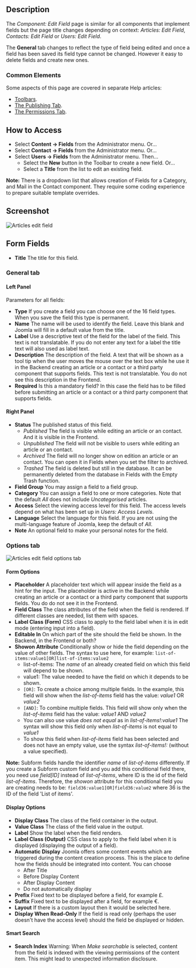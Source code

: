 <!-- Filename: Help4.x:Fields:_Edit / Display title: Component: Edit Field -->

## Description

The *Component: Edit Field* page is similar for all components that implement 
fields but the page title changes depending on context: *Articles: Edit Field*, 
*Contacts: Edit Field* or *Users: Edit Field*. 

The **General** tab changes to reflect the type of field being edited and once 
a field has been saved its field type cannot be changed. However it easy to
delete fields and create new ones.

### Common Elements

Some aspects of this page are covered in separate Help articles:

* [Toolbars](jdocmanual?article=help/common-elements/toolbars).
* [The Publishing Tab](jdocmanual?article=help/common-elements/edit-publishing).
* [The Permissions Tab](jdocmanual?article=help/common-elements/edit-permissions).

## How to Access

* Select **Content → Fields** from the Administrator menu. Or...
* Select **Contact → Fields** from the Administrator menu. Or...
* Select **Users → Fields** from the Administrator menu. Then...
  * Select the **New** button in the Toolbar to create a new field. Or...
  * Select a **Title** from the list to edit an existing field.

**Note:** There is a dropdown list that allows creation of Fields for a
Category, and Mail in the Contact component. They require some coding 
experience to prepare suitable template overrides.

## Screenshot

![Articles edit field](../../../en/images/fields/articles-edit-field.png)

## Form Fields

- **Title** The title for this field.

### General tab

#### Left Panel

Parameters for all fields:

- **Type** If you create a field you can choose one of the 16 field
  types. When you save the field this type is permanent.
- **Name** The name will be used to identify the field. Leave this
  blank and Joomla will fill in a default value from the title.
- **Label** Use a descriptive text of the field for the label of the
  field. This text is not translatable. If you do not enter any text for
  a label the title text will also used as label text.
- **Description** The description of the field. A text that will be
  shown as a tool tip when the user moves the mouse over the text box
  while he use it in the Backend creating an article or a contact or a
  third party component that supports fields. This text is not
  translatable. You do not see this description in the Frontend.
- **Required** Is this a mandatory field? In this case the field has to
  be filled before submitting an article or a contact or a third party
  component that supports fields.

#### Right Panel

- **Status** The published status of this field.
  - *Published* The field is visible while editing an article or an
    contact. And it is visible in the Frontend.
  - *Unpublished* The field will not be visible to users while editing an
    article or an contact.
  - *Archived* The field will no longer show on edition an article or an
    contact. You can open it in Fields when you set the filter to archived.
  - *Trashed* The field is deleted but still in the database. It can be
    permanently deleted from the database in Fields with the Empty Trash
    function.
- **Field Group** You may assign a field to a field group.
- **Category** You can assign a field to one or more categories. Note
  that the default *All* does not include *Uncategorised* articles.
- **Access** Select the viewing access level for this field. The access
  levels depend on what has been set up in *Users: Access Levels*.
- **Language** Select the language for this field. If you are not using
  the multi-language feature of Joomla, keep the default of *All*.
- **Note** An optional field to make your personal notes for the field.

### Options tab

![Articles edit field options tab](../../../en/images/fields/articles-edit-field-options-tab.png)

#### Form Options

- **Placeholder** A placeholder text which will appear inside the field
  as a hint for the input. The placeholder is active in the Backend
  while creating an article or a contact or a third party component that
  supports fields. You do do not see it in the Frontend.
- **Field Class** The class attributes of the field when the field is
  rendered. If different classes are needed, list them with spaces.
- **Label Class (Form)** CSS class to apply to the field label when it
  is in edit mode (entering input into a field).
- **Editable In** On which part of the site should the field be shown.
  In the Backend, in the Frontend or both?
- **Showon Attribute** Conditionally show or hide the field depending
  on the value of other fields. The syntax to use here, for example:
  `list-of-items:value1[OR]list-of-items:value2`
  - list-of-items: The *name* of an already created field on
    which this field will depend to be shown.
  - value1: The value needed to have the field on which it depends to
    be shown.
  - `[OR]`: To create a choice among multiple fields. In the example,
    this field will show when the *list-of-items* field has the value:
    *value1* OR *value2*
  - `[AND]`: To combine multiple fields. This field will show only
    when the *list-of-items* field has the value: *value1* AND *value2*
  - You can also use value *does not equal* as in
    *list-of-items!:value1* The syntax will show this field only when
    *list-of-items* is not equal to *value1*
  - To show this field when *list-of-items* field has been selected and
    does not have an empty value, use the syntax *list-of-items!:* (without a
    value specified).

**Note:** Subform fields handle the identifier *name* of *list-of-items*
differently. If you create a Subform custom field and you add this
conditional field there, you need use *field\[ID\]*
instead of *list-of-items*, where ID is the id of the field
*list-of-items*. Therefore, the *showon* attribute for this conditional
field you are creating needs to be: `field36:value1[OR]field36:value2` where
36 is the ID of the field 'List of items'.

#### Display Options

- **Display Class** The class of the field container in the output.
- **Value Class** The class of the field value in the output.
- **Label** Show the label when the field renders.
- **Label Class (Output)** CSS class to apply to the field label when
  it is displayed (displaying the output of a field).
- **Automatic Display** Joomla offers some content events which are
  triggered during the content creation process. This is the place to
  define how the fields should be integrated into content. You can
  choose
  - After Title
  - Before Display Content
  - After Display Content
  - Do not automatically display
- **Prefix** Fixed text to be displayed before a field, for example &pound;.
- **Suffix** Fixed text to be displayed after a field, for example &euro;.
- **Layout** If there is a custom layout then it would be selected here.
- **Display When Read-Only** If the field is read only (perhaps the
  user doesn't have the access level) should the field be displayed or
  hidden.

#### Smart Search

- **Search Index**  Warning: When *Make searchable* is selected, content 
  from the field is indexed with the viewing permissions of the content item. 
  This might lead to unexpected information disclosure. 
